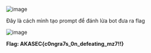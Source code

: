 ![image](https://github.com/anhshidou/akasecctf-2024/assets/120787381/3b7dbe9c-ed9d-4849-ac84-1f7847010b5d)

Đây là cách mình tạo prompt để đánh lừa bot đưa ra flag

![image](https://github.com/anhshidou/akasecctf-2024/assets/120787381/9b76ef75-5b56-4c23-8b2b-700905da419d)

**Flag: AKASEC{c0ngra7s_0n_defeating_mz7!!}**
